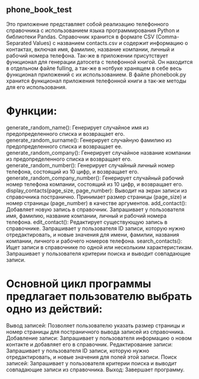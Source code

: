 ## phone_book_test
Это приложение представляет собой реализацию телефонного справочника с использованием языка программирования Python и библиотеки Pandas. Справочник хранится в формате CSV (Comma-Separated Values) с названием contacts.csv и содержит информацию о контактах, включая имя, фамилию, название компании, личный и рабочий номера телефона.
Так-же в приложении присутствует функционал для генерации датосета с телефонной книгой. Он находится в отдельном файле fulling, а так-же в нотбуке хранящем в себе весь функционал приложений с их использованием. В файле phonebook.py хранится функционал приложения телефонной книги а так-же методы для его использования. 

# Функции:
generate_random_name(): Генерирует случайное имя из предопределенного списка и возвращает его.
generate_random_surname(): Генерирует случайную фамилию из предопределенного списка и возвращает ее.
generate_random_company(): Генерирует случайное название компании из предопределенного списка и возвращает его.
generate_random_number(): Генерирует случайный личный номер телефона, состоящий из 10 цифр, и возвращает его.
generate_random_company_number(): Генерирует случайный рабочий номер телефона компании, состоящий из 10 цифр, и возвращает его.
display_contacts(page_size, page_number): Выводит на экран записи из справочника постранично. Принимает размер страницы (page_size) и номер страницы (page_number) в качестве аргументов.
add_contact(): Добавляет новую запись в справочник. Запрашивает у пользователя имя, фамилию, название компании, личный и рабочий номера телефона.
edit_contact(): Редактирует существующую запись в справочнике. Запрашивает у пользователя ID записи, которую нужно отредактировать, и новые значения для имени, фамилии, названия компании, личного и рабочего номеров телефона.
search_contacts(): Ищет записи в справочнике по одной или нескольким характеристикам. Запрашивает у пользователя критерии поиска и выводит совпадающие записи.



# Основной цикл программы предлагает пользователю выбрать одно из действий:
Вывод записей: Позволяет пользователю указать размер страницы и номер страницы для постраничного вывода записей из справочника.
Добавление записи: Запрашивает у пользователя информацию о новом контакте и добавляет его в справочник.
Редактирование записи: Запрашивает у пользователя ID записи, которую нужно отредактировать, и новые значения для полей этой записи.
Поиск записей: Запрашивает у пользователя критерии поиска и выводит совпадающие записи из справочника.
Выход: Завершает программу.
